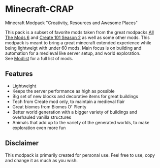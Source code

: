 # Minecraft-CRAP
Minecraft Modpack "Creativity, Resources and Awesome Places"

This pack is a subset of favorite mods taken from the great modpacks [All The Mods 6](https://www.curseforge.com/minecraft/modpacks/all-the-mods-6) and [Create 101 Season 2](https://www.curseforge.com/minecraft/modpacks/create-101-season-2/) as well as some other mods. This modpack is meant to bring a great minecraft extended experience while being lightweigt with under 60 mods. Main focus is on building and automation for a medieval like server setup, and world exploration. \
See [Modlist](Modpack/modlist.html) for a full list of mods.

## Features
- Lightweight
- Keeps the server performance as high as possible
- Big set of new blocks and decorative items for great buildings
- Tech from Create mod only, to maintain a medieval flair
- Great biomes from Biomes O' Plenty
- Better world generation with a bigger variety of buildings and overhauled vanilla structures
- Animals that add up to the variety of the generated worlds, to make exploration even more fun

## Disclaimer
This modpack is primarily created for personal use. Feel free to use, copy and change it as much as you wish.
